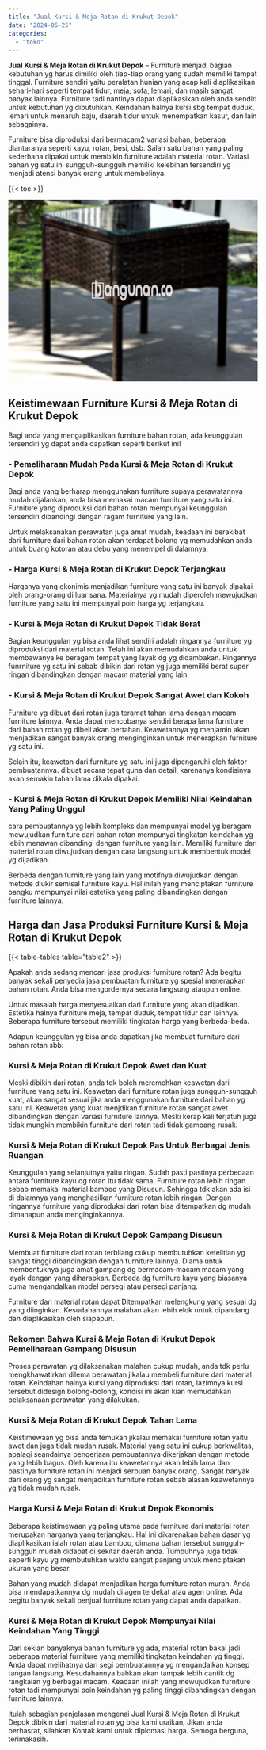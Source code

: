 ```yaml
---
title: "Jual Kursi & Meja Rotan di Krukut Depok"
date: "2024-05-25"
categories: 
  - "toko"
---
```


**Jual Kursi & Meja Rotan di Krukut Depok** – Furniture menjadi bagian kebutuhan yg harus dimiliki oleh tiap-tiap orang yang sudah memiliki tempat tinggal. Furniture sendiri yaitu peralatan hunian yang acap kali diaplikasikan sehari-hari seperti tempat tidur, meja, sofa, lemari, dan masih sangat banyak lainnya. Furniture tadi nantinya dapat diaplikasikan oleh anda sendiri untuk kebutuhan yg dibutuhkan. Keindahan halnya kursi sbg tempat duduk, lemari untuk menaruh baju, daerah tidur untuk menempatkan kasur, dan lain sebagainya.

Furniture bisa diproduksi dari bermacam2 variasi bahan, beberapa diantaranya seperti kayu, rotan, besi, dsb. Salah satu bahan yang paling sederhana dipakai untuk membikin furniture adalah material rotan. Variasi bahan yg satu ini sungguh-sungguh memiliki kelebihan tersendiri yg menjadi atensi banyak orang untuk membelinya.

{{< toc >}}

![Jual Kursi & Meja Rotan di Krukut Depok](/images/kursi-meja-rotan-murah04.png)

## Keistimewaan Furniture Kursi & Meja Rotan di Krukut Depok

Bagi anda yang mengaplikasikan furniture bahan rotan, ada keunggulan tersendiri yg dapat anda dapatkan seperti berikut ini!

### \- Pemeliharaan Mudah Pada Kursi & Meja Rotan di Krukut Depok

Bagi anda yang berharap menggunakan furniture supaya perawatannya mudah dijalankan, anda bisa memakai macam furniture yang satu ini. Furniture yang diproduksi dari bahan rotan mempunyai keunggulan tersendiri dibandingi dengan ragam furniture yang lain.

Untuk melaksanakan perawatan juga amat mudah, keadaan ini berakibat dari furniture dari bahan rotan akan terdapat bolong yg memudahkan anda untuk buang kotoran atau debu yang menempel di dalamnya.

### \- Harga Kursi & Meja Rotan di Krukut Depok Terjangkau

Harganya yang ekonimis menjadikan furniture yang satu ini banyak dipakai oleh orang-orang di luar sana. Materialnya yg mudah diperoleh mewujudkan furniture yang satu ini mempunyai poin harga yg terjangkau.

### \- Kursi & Meja Rotan di Krukut Depok Tidak Berat

Bagian keunggulan yg bisa anda lihat sendiri adalah ringannya furniture yg diproduksi dari material rotan. Telah ini akan memudahkan anda untuk membawanya ke beragam tempat yang layak dg yg didambakan. Ringannya funrniture yg satu ini sebab dibikin dari rotan yg juga memiliki berat super ringan dibandingkan dengan macam material yang lain.

### \- Kursi & Meja Rotan di Krukut Depok Sangat Awet dan Kokoh

Furniture yg dibuat dari rotan juga teramat tahan lama dengan macam furniture lainnya. Anda dapat mencobanya sendiri berapa lama furniture dari bahan rotan yg dibeli akan bertahan. Keawetannya yg menjamin akan menjadikan sangat banyak orang menginginkan untuk menerapkan furniture yg satu ini.

Selain itu, keawetan dari furniture yg satu ini juga dipengaruhi oleh faktor pembuatannya. dibuat secara tepat guna dan detail, karenanya kondisinya akan semakin tahan lama dikala dipakai.

### \- Kursi & Meja Rotan di Krukut Depok Memiliki Nilai Keindahan Yang Paling Unggul

cara pembuatannya yg lebih kompleks dan mempunyai model yg beragam mewujudkan furniture dari bahan rotan mempunyai tingkatan keindahan yg lebih menawan dibandingi dengan furniture yang lain. Memiliki furniture dari material rotan diwujudkan dengan cara langsung untuk membentuk model yg dijadikan.

Berbeda dengan furniture yang lain yang motifnya diwujudkan dengan metode diukir semisal furniture kayu. Hal inilah yang menciptakan furniture bangku mempunyai nilai estetika yang paling dibandingkan dengan furniture lainnya.

## Harga dan Jasa Produksi Furniture Kursi & Meja Rotan di Krukut Depok

{{< table-tables table="table2" >}}

Apakah anda sedang mencari jasa produksi furniture rotan? Ada begitu banyak sekali penyedia jasa pembuatan furniture yg spesial menerapkan bahan rotan. Anda bisa mengordernya secara langsung ataupun online.

Untuk masalah harga menyesuaikan dari furniture yang akan dijadikan. Estetika halnya furniture meja, tempat duduk, tempat tidur dan lainnya. Beberapa furniture tersebut memiliki tingkatan harga yang berbeda-beda.

Adapun keunggulan yg bisa anda dapatkan jika membuat furniture dari bahan rotan sbb:

### Kursi & Meja Rotan di Krukut Depok Awet dan Kuat

Meski dibikin dari rotan, anda tdk boleh meremehkan keawetan dari furniture yang satu ini. Keawetan dari furniture rotan juga sungguh-sungguh kuat, akan sangat sesuai jika anda menggunakan furniture dari bahan yg satu ini. Keawetan yang kuat menjdikan furniture rotan sangat awet dibandingkan dengan variasi furniture lainnya. Meski kerap kali terjatuh juga tidak mungkin membikin furniture dari rotan tadi tidak gampang rusak.

### Kursi & Meja Rotan di Krukut Depok Pas Untuk Berbagai Jenis Ruangan

Keunggulan yang selanjutnya yaitu ringan. Sudah pasti pastinya perbedaan antara furniture kayu dg rotan itu tidak sama. Furniture rotan lebih ringan sebab memakai material bamboo yang Disusun. Sehingga tdk akan ada isi di dalamnya yang menghasilkan furniture rotan lebih ringan. Dengan ringannya furniture yang diproduksi dari rotan bisa ditempatkan dg mudah dimanapun anda menginginkannya.

### Kursi & Meja Rotan di Krukut Depok Gampang Disusun

Membuat furniture dari rotan terbilang cukup membutuhkan ketelitian yg sangat tinggi dibandingkan dengan furniture lainnya. Diama untuk membentuknya juga amat gampang dg bermacam-macam macam yang layak dengan yang diharapkan. Berbeda dg furniture kayu yang biasanya cuma mengandalkan model persegi atau persegi panjang.

Furniture dari material rotan dapat Ditempatkan melengkung yang sesuai dg yang diinginkan. Kesudahannya malahan akan lebih elok untuk dipandang dan diaplikasikan oleh siapapun.

### Rekomen Bahwa Kursi & Meja Rotan di Krukut Depok Pemeliharaan Gampang Disusun

Proses perawatan yg dilaksanakan malahan cukup mudah, anda tdk perlu mengkhawatirkan dilema perawatan jikalau membeli furniture dari material rotan. Keindahan halnya kursi yang diproduksi dari rotan, lazimnya kursi tersebut didesign bolong-bolong, kondisi ini akan kian memudahkan pelaksanaan perawatan yang dilakukan.

### Kursi & Meja Rotan di Krukut Depok Tahan Lama

Keistimewaan yg bisa anda temukan jikalau memakai furniture rotan yaitu awet dan juga tidak mudah rusak. Material yang satu ini cukup berkwalitas, apalagi seandainya pengerjaan pembuatannya dikerjakan dengan metode yang lebih bagus. Oleh karena itu keawetannya akan lebih lama dan pastinya furniture rotan ini menjadi serbuan banyak orang. Sangat banyak dari orang yg sangat menjadikan furniture rotan sebab alasan keawetannya yg tidak mudah rusak.

### Harga Kursi & Meja Rotan di Krukut Depok Ekonomis

Beberapa keistimewaan yg paling utama pada furniture dari material rotan merupakan harganya yang terjangkau. Hal ini dikarenakan bahan dasar yg diaplikasikan ialah rotan atau bamboo, dimana bahan tersebut sungguh-sungguh mudah didapat di sekitar daerah anda. Tumbuhnya juga tidak seperti kayu yg membutuhkan waktu sangat panjang untuk menciptakan ukuran yang besar.

Bahan yang mudah didapat menjadikan harga furniture rotan murah. Anda bisa mendapatkannya dg mudah di agen terdekat atau agen online. Ada begitu banyak sekali penjual furniture rotan yang dapat anda dapatkan.

### Kursi & Meja Rotan di Krukut Depok Mempunyai Nilai Keindahan Yang Tinggi

Dari sekian banyaknya bahan furniture yg ada, material rotan bakal jadi beberapa material furniture yang memiliki tingkatan keindahan yg tinggi. Anda dapat melihatnya dari segi pembuatannya yg mengandalkan konsep tangan langsung. Kesudahannya bahkan akan tampak lebih cantik dg rangkaian yg berbagai macam. Keadaan inilah yang mewujudkan furniture rotan tadi mempunyai poin keindahan yg paling tinggi dibandingkan dengan furniture lainnya.

Itulah sebagian penjelasan mengenai Jual Kursi & Meja Rotan di Krukut Depok dibikin dari material rotan yg bisa kami uraikan, Jikan anda berhasrat, silahkan Kontak kami untuk diplomasi harga. Semoga berguna, terimakasih.
